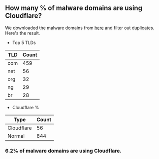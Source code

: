 ## How many % of malware domains are using Cloudflare?


We downloaded the malware domains from [here](https://urlhaus.abuse.ch) and filter out duplicates.
Here's the result.


[//]: # (start replacement)


- Top 5 TLDs

| TLD | Count |
| --- | --- |
| com | 459 |
| net | 56 |
| org | 32 |
| ng | 29 |
| br | 28 |


- Cloudflare %

| Type | Count |
| --- | --- |
| Cloudflare | 56 |
| Normal | 844 |


### 6.2% of malware domains are using Cloudflare.